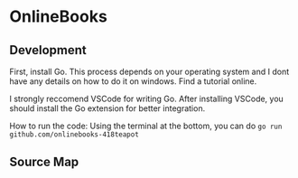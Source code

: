 # OnlineBooks

## Development
First, install Go. This process depends on your operating system and I dont have any details on how to do it on windows. Find a tutorial online.

I strongly reccomend VSCode for writing Go. After installing VSCode, you should install the Go extension for better integration.

How to run the code: Using the terminal at the bottom, you can do `go run github.com/onlinebooks-418teapot`


## Source Map
